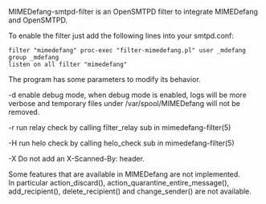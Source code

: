 MIMEDefang-smtpd-filter is an OpenSMTPD filter to integrate MIMEDefang and OpenSMTPD.

To enable the filter just add the following lines into your smtpd.conf:

    filter "mimedefang" proc-exec "filter-mimedefang.pl" user _mdefang group _mdefang
    listen on all filter "mimedefang"

The program has some parameters to modify its behavior.

-d enable debug mode, when debug mode is enabled, logs will be more
   verbose and temporary files under /var/spool/MIMEDefang will not be
   removed.

-r run relay check by calling filter_relay sub in mimedefang-filter(5)

-H run helo check by calling helo_check sub in mimedefang-filter(5)

-X Do not add an X-Scanned-By: header.

Some features that are available in MIMEDefang are not implemented.  
In particular action_discard(), action_quarantine_entire_message(), add_recipient(),
delete_recipient() and change_sender() are not available.
